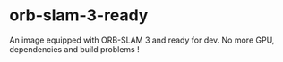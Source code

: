 # orb-slam-3-ready
An image equipped with ORB-SLAM 3 and ready for dev. No more GPU, dependencies and build problems !
